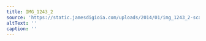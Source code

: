 ```yaml
---
title: IMG_1243_2
source: 'https://static.jamesdigioia.com/uploads/2014/01/img_1243_2-scaled.jpg'
altText: ''
caption: ''
---
```


